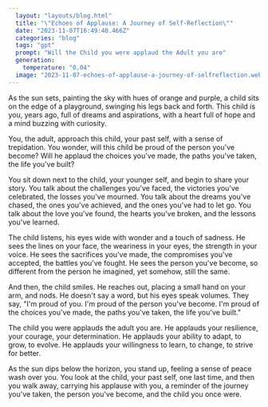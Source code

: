 ```yaml
---
  layout: "layouts/blog.html"
  title: "\"Echoes of Applause: A Journey of Self-Reflection\""
  date: "2023-11-07T16:49:40.466Z"
  categories: "blog"
  tags: "gpt"
  prompt: "Will the Child you were applaud the Adult you are"
  generation: 
    temperature: "0.04"
  image: "2023-11-07-echoes-of-applause-a-journey-of-selfreflection.webp"
---
```

As the sun sets, painting the sky with hues of orange and purple, a child sits on the edge of a playground, swinging his legs back and forth. This child is you, years ago, full of dreams and aspirations, with a heart full of hope and a mind buzzing with curiosity. 

You, the adult, approach this child, your past self, with a sense of trepidation. You wonder, will this child be proud of the person you've become? Will he applaud the choices you've made, the paths you've taken, the life you've built?

You sit down next to the child, your younger self, and begin to share your story. You talk about the challenges you've faced, the victories you've celebrated, the losses you've mourned. You talk about the dreams you've chased, the ones you've achieved, and the ones you've had to let go. You talk about the love you've found, the hearts you've broken, and the lessons you've learned.

The child listens, his eyes wide with wonder and a touch of sadness. He sees the lines on your face, the weariness in your eyes, the strength in your voice. He sees the sacrifices you've made, the compromises you've accepted, the battles you've fought. He sees the person you've become, so different from the person he imagined, yet somehow, still the same.

And then, the child smiles. He reaches out, placing a small hand on your arm, and nods. He doesn't say a word, but his eyes speak volumes. They say, "I'm proud of you. I'm proud of the person you've become. I'm proud of the choices you've made, the paths you've taken, the life you've built."

The child you were applauds the adult you are. He applauds your resilience, your courage, your determination. He applauds your ability to adapt, to grow, to evolve. He applauds your willingness to learn, to change, to strive for better.

As the sun dips below the horizon, you stand up, feeling a sense of peace wash over you. You look at the child, your past self, one last time, and then you walk away, carrying his applause with you, a reminder of the journey you've taken, the person you've become, and the child you once were.
